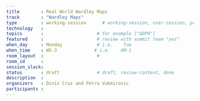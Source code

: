 ```yaml
---
title        : Real World Wardley Maps
track        : "Wardley Maps"
type         : working-session      # working-session, user-session, product-session
technology   :
topics       :                    # for example ["GDPR"]
featured     :                    # review with summit team "yes"
when_day     : Monday             # i.e.    Tue
when_time    : WS-3              # i.e.    AM-1
room_layout  :                    #
room_id      : 
session_slack: 
status       : draft              # draft, review-content, done
description  :
organizers   : Dinis Cruz and Petra Vukmirovic
participants :
---
```



<!--(add intro)

## WHY

(...)

## What

(...)

## Outcomes

(...)

## References

(...)


## Previous-->
